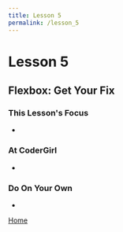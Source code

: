 ```yaml
---
title: Lesson 5
permalink: /lesson_5
---
```


# Lesson 5

## Flexbox: Get Your Fix

### This Lesson's Focus
*

### At CoderGirl
*

### Do On Your Own
*

[Home]( /web_group_cohort )
